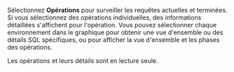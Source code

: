 Sélectionnez **Opérations** pour surveiller les requêtes actuelles et terminées. Si vous sélectionnez des opérations individuelles, des informations détaillées s'affichent pour l'opération. Vous pouvez sélectionner chaque environnement dans le graphique pour obtenir une vue d'ensemble ou des détails SQL spécifiques, ou pour afficher la vue d'ensemble et les phases des opérations.

Les opérations et leurs détails sont en lecture seule.

